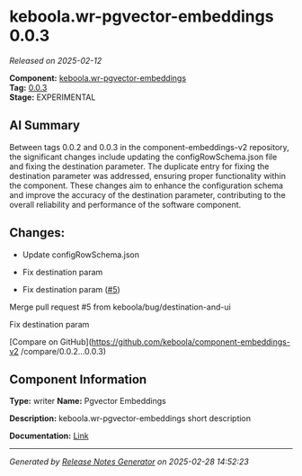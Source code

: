 #  keboola.wr-pgvector-embeddings 0.0.3

_Released on 2025-02-12_

**Component:** [keboola.wr-pgvector-embeddings](https://github.com/keboola/component-embeddings-v2)  
**Tag:** [0.0.3](https://github.com/keboola/component-embeddings-v2/releases/tag/0.0.3)  
**Stage:** EXPERIMENTAL


## AI Summary
Between tags 0.0.2 and 0.0.3 in the component-embeddings-v2 repository, the significant changes include updating the configRowSchema.json file and fixing the destination parameter. The duplicate entry for fixing the destination parameter was addressed, ensuring proper functionality within the component. These changes aim to enhance the configuration schema and improve the accuracy of the destination parameter, contributing to the overall reliability and performance of the software component.



## Changes:


- Update configRowSchema.json 




- Fix destination param 




- Fix destination param ([#5](https://github.com/keboola/component-embeddings-v2/pull/5))

Merge pull request #5 from keboola/bug/destination-and-ui

Fix destination param




[Compare on GitHub](https://github.com/keboola/component-embeddings-v2
/compare/0.0.2...0.0.3)



## Component Information
**Type:** writer
**Name:** Pgvector Embeddings

**Description:** keboola.wr-pgvector-embeddings short description


**Documentation:** [Link](https://github.com/keboola/component-embeddings-v2/blob/master/README.md)



---
_Generated by [Release Notes Generator](https://github.com/keboola/release-notes-generator)
on 2025-02-28 14:52:23_